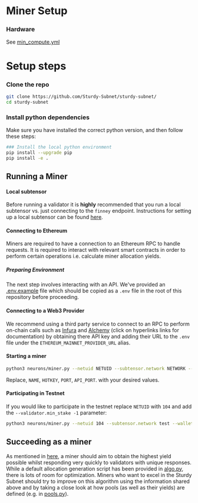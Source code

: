 # Miner Setup

### Hardware

See [min_compute.yml](../min_compute.yml)

# Setup steps

### Clone the repo
```bash
git clone https://github.com/Sturdy-Subnet/sturdy-subnet/
cd sturdy-subnet
```

### Install python dependencies
Make sure you have installed the correct python version, and then follow these steps:

```bash
### Install the local python environment
pip install --upgrade pip
pip install -e .
```

## Running a Miner

#### Local subtensor
Before running a validator it is **highly** recommended that you run a local subtensor vs. just connecting to the `finney` endpoint. Instructions for setting up a local subtensor can be found [here](https://github.com/opentensor/subtensor/blob/main/docs/running-subtensor-locally.md).

#### Connecting to Ethereum
Miners are required to have a connection to an Ethereum RPC to handle requests. It is required to interact with relevant smart contracts in order to perform certain operations i.e. calculate miner allocation yields.

##### Preparing Environment
The next step involves interacting with an API. We've provided an [.env.example](../.env.example) file which should be copied as a `.env` file in the root of this repository before proceeding.

#### Connecting to a Web3 Provider
We recommend using a third party service to connect to an RPC to perform on-chain calls such as [Infura](https://docs.infura.io/dashboard/create-api) and [Alchemy](https://docs.alchemy.com/docs/alchemy-quickstart-guide#1key-create-an-alchemy-api-key) (click on hyperlinks links for documentation) by obtaining there API key and adding their URL to the `.env` file under the `ETHEREUM_MAINNET_PROVIDER_URL` alias.


#### Starting a miner

```bash
python3 neurons/miner.py --netuid NETUID --subtensor.network NETWORK --wallet.name NAME --wallet.hotkey HOTKEY --logging.debug --axon.port PORT
```

Replace, `NAME`, `HOTKEY`, `PORT`, `API_PORT`. with your desired values.

#### Participating in Testnet
If you would like to participate in the testnet replace `NETUID` with `104` and add the `--validator.min_stake -1` parameter:

```bash
python3 neurons/miner.py --netuid 104 --subtensor.network test --wallet.name NAME --wallet.hotkey HOTKEY --logging.debug --axon.port PORT --validator.min_stake -1
```

## Succeeding as a miner
As mentioned in [here](../README.md#subnet-overview), a miner should aim to obtain the highest yield possible whilst responding very quickly to validators with unique responses. While a default allocation generation script has been provided in [algo.py](../sturdy/algo.py), there is lots of room for optimization. Miners who want to excel in the Sturdy Subnet should try to improve on this algorithm using the information shared above and by taking a close look at how pools (as well as their yields) are defined (e.g. in [pools.py](../sturdy/pools.py)).